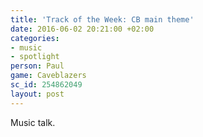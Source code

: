 ```yaml
---
title: 'Track of the Week: CB main theme'
date: 2016-06-02 20:21:00 +02:00
categories:
- music
- spotlight
person: Paul
game: Caveblazers
sc_id: 254862049
layout: post
---
```


Music talk.
